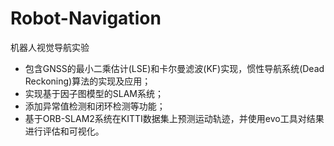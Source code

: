 # Robot-Navigation
机器人视觉导航实验

- 包含GNSS的最小二乘估计(LSE)和卡尔曼滤波(KF)实现，惯性导航系统(Dead Reckoning)算法的实现及应用；
- 实现基于因子图模型的SLAM系统；
- 添加异常值检测和闭环检测等功能；
- 基于ORB-SLAM2系统在KITTI数据集上预测运动轨迹，并使用evo工具对结果进行评估和可视化。
